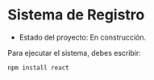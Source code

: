 <h1> Sistema de Registro </h1>

- Estado del proyecto: En construcción.

Para ejecutar el sistema, debes escribir:

``npm install react``
